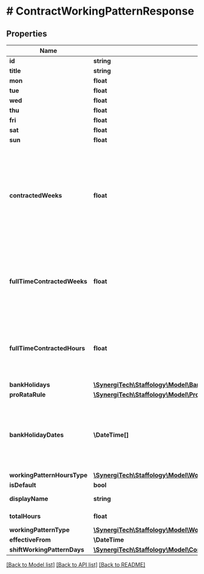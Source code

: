 # # ContractWorkingPatternResponse

## Properties

Name | Type | Description | Notes
------------ | ------------- | ------------- | -------------
**id** | **string** |  | [optional]
**title** | **string** |  |
**mon** | **float** |  | [optional]
**tue** | **float** |  | [optional]
**wed** | **float** |  | [optional]
**thu** | **float** |  | [optional]
**fri** | **float** |  | [optional]
**sat** | **float** |  | [optional]
**sun** | **float** |  | [optional]
**contractedWeeks** | **float** | The amount of weeks an employee works, utilise for employees who aren&#39;t working full time.  If Null then the default is used. | [optional]
**fullTimeContractedWeeks** | **float** | The amount of weeks an employee works (Full Time). If Null then the default is used. | [optional]
**fullTimeContractedHours** | **float** | The amount of hours an employee works (Full Time). If Null then the default is used. | [optional]
**bankHolidays** | [**\SynergiTech\Staffology\Model\BankHolidayCollection**](BankHolidayCollection.md) |  | [optional]
**proRataRule** | [**\SynergiTech\Staffology\Model\ProRataRule**](ProRataRule.md) |  | [optional]
**bankHolidayDates** | **\DateTime[]** | [readonly] The dates that are classed as Bank Holidays for this Working Pattern | [optional]
**workingPatternHoursType** | [**\SynergiTech\Staffology\Model\WorkingPatternHoursType**](WorkingPatternHoursType.md) |  | [optional]
**isDefault** | **bool** |  | [optional]
**displayName** | **string** |  | [optional] [readonly]
**totalHours** | **float** |  | [optional] [readonly]
**workingPatternType** | [**\SynergiTech\Staffology\Model\WorkingPatternType**](WorkingPatternType.md) |  | [optional]
**effectiveFrom** | **\DateTime** |  | [optional]
**shiftWorkingPatternDays** | [**\SynergiTech\Staffology\Model\ContractShiftWorkingPatternDayResponse[]**](ContractShiftWorkingPatternDayResponse.md) |  | [optional]

[[Back to Model list]](../../README.md#models) [[Back to API list]](../../README.md#endpoints) [[Back to README]](../../README.md)
